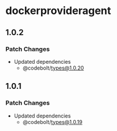 # dockerprovideragent

## 1.0.2

### Patch Changes

- Updated dependencies
  - @codebolt/types@1.0.20

## 1.0.1

### Patch Changes

- Updated dependencies
  - @codebolt/types@1.0.19
